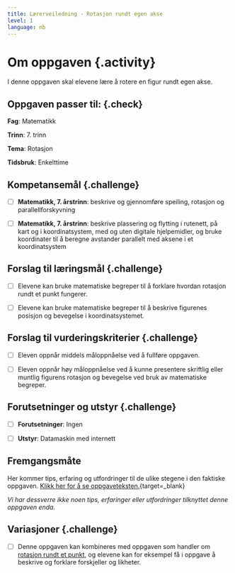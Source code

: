 ```yaml
---
title: Lærerveiledning - Rotasjon rundt egen akse
level: 1
language: nb
---
```


# Om oppgaven {.activity}
I denne oppgaven skal elevene lære å rotere en figur rundt egen akse.


## Oppgaven passer til: {.check}
 __Fag__: Matematikk

__Trinn__: 7. trinn

__Tema__: Rotasjon

__Tidsbruk__: Enkelttime


## Kompetansemål {.challenge}

- [ ]  __Matematikk, 7. årstrinn__: beskrive og gjennomføre speiling, rotasjon og parallellforskyvning

- [ ]  __Matematikk, 7. årstrinn__: beskrive plassering og flytting i rutenett, på kart og i koordinatsystem, med og uten digitale hjelpemidler, og bruke koordinater til å beregne avstander parallelt med aksene i et koordinatsystem


## Forslag til læringsmål {.challenge}

- [ ]  Elevene kan bruke matematiske begreper til å forklare hvordan rotasjon rundt et punkt fungerer.
- [ ]  Elevene kan bruke matematiske begreper til å beskrive figurenes posisjon og bevegelse i koordinatsystemet.


## Forslag til vurderingskriterier {.challenge}

- [ ]  Eleven oppnår middels måloppnåelse ved å fullføre oppgaven.
- [ ] Eleven oppnår høy måloppnåelse ved å kunne presentere skriftlig eller muntlig figurens rotasjon og bevegelse ved bruk av matematiske begreper.


## Forutsetninger og utstyr {.challenge}
- [ ]  __Forutsetninger__: Ingen

- [ ]  __Utstyr__: Datamaskin med internett


## Fremgangsmåte
Her kommer tips, erfaring og utfordringer til de ulike stegene i den faktiske oppgaven. [Klikk her for å se oppgaveteksten.](../rotasjon/rotasjon.html){target=_blank}

_Vi har dessverre ikke noen tips, erfaringer eller utfordringer tilknyttet denne oppgaven enda._


## Variasjoner {.challenge}
- [ ]  Denne oppgaven kan kombineres med oppgaven som handler om [rotasjon rundt et punkt](../rotasjon%20rundt%20punkt/rotasjon%20rundt%20punkt.html), og elevene kan for eksempel få i oppgave å beskrive og forklare forskjeller og likheter.
